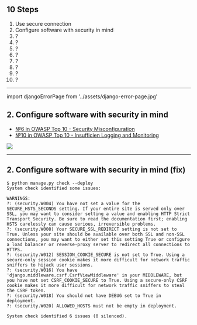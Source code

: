 <!-- classes: ten-steps -->

## 10 Steps

<ol>
    <li>Use secure connection</li>
    <li className="active">Configure software with security in mind</li>
    <li>?</li>
    <li>?</li>
    <li>?</li>
    <li>?</li>
    <li>?</li>
    <li>?</li>
    <li>?</li>
    <li>?</li>
</ol>

<!-- note
Let's talk about configuration. It is also seem like an obvious thing to do,
but this vulnerability is listed in top 10 vulnerabilities for years,
and it is pretty important topic to talk about.
-->
---

<!-- sectionTitle: Software Configuration -->

import djangoErrorPage from '../assets/django-error-page.jpg'

## 2. Configure software with security in mind

- [№6 in OWASP Top 10 - Security Misconfiguration](https://owasp.org/www-project-top-ten/OWASP_Top_Ten_2017/Top_10-2017_A6-Security_Misconfiguration)
- [№10 in OWASP Top 10 - Insufficien Logging and Monitoring](https://owasp.org/www-project-top-ten/OWASP_Top_Ten_2017/Top_10-2017_A10-Insufficient_Logging%252526Monitoring)

<img src={djangoErrorPage} className="slide-bottom content-center" />

<!-- note

But first, you can see two links to the OWASP top 10. What is it?

https://owasp.org/www-project-top-ten/

OWASP - short for Open Web Application Security Project.
OWASP is a nonprofit foundation that works to improve the security of software.

Every year they publish 10 most common security vulnerabilities in Web Applications. And in this year
2020 we have 2 vulnerabilities that, at least in my mind, connected to each other.
One is misconfiguration and another is insufficient monitoring which basically means that
your system was not configured to alert you about suspicious activities - in other words you won't know
when you were hacked.

So, talking about misconfiguration - on the screenshot you see a Django debug page, it
intended for local development and shows lots of information, that would be pretty bad to show attackers:
- Python version
- Django version
- Path on the server to the application
- Sensitive information from the exception itself like user ID and order ID
- All of the application settings
- Context information with variable values for the part of the code where exception happaned

This is intended for the local environment, and very helpful for developer. But let's Imagine
that this configuration was deployed. Lots of information to break into your application.

**NEXT**: I hope that it is clear, that with this information the attacket at least can Open
django releases page, and look for a simple vulnerabilities that can be performed on Django
sites with verison lower than listed here. How do we fix that?
-->

---

## 2. Configure software with security in mind (fix)

```console
$ python manage.py check --deploy
System check identified some issues:

WARNINGS:
?: (security.W004) You have not set a value for the SECURE_HSTS_SECONDS setting. If your entire site is served only over SSL, you may want to consider setting a value and enabling HTTP Strict Transport Security. Be sure to read the documentation first; enabling HSTS carelessly can cause serious, irreversible problems.
?: (security.W008) Your SECURE_SSL_REDIRECT setting is not set to True. Unless your site should be available over both SSL and non-SSL connections, you may want to either set this setting True or configure a load balancer or reverse-proxy server to redirect all connections to HTTPS.
?: (security.W012) SESSION_COOKIE_SECURE is not set to True. Using a secure-only session cookie makes it more difficult for network traffic sniffers to hijack user sessions.
?: (security.W016) You have 'django.middleware.csrf.CsrfViewMiddleware' in your MIDDLEWARE, but you have not set CSRF_COOKIE_SECURE to True. Using a secure-only CSRF cookie makes it more difficult for network traffic sniffers to steal the CSRF token.
?: (security.W018) You should not have DEBUG set to True in deployment.
?: (security.W020) ALLOWED_HOSTS must not be empty in deployment.

System check identified 6 issues (0 silenced).
```

<!-- note

One simplest thing that we can do, and what (for example) Django is providing to
us out of the box - is a deploy system check.

We can see on this slide the output of this check.
With the command `python manage.py check --deploy` Django will run a set of
security checks and report you with things that you need to pay attention to.

But configuring software and servers is a much broader topic, which cannot fit
into this presentation. The only advice here is to read carefult sonftware confguration
manuals and regularly checking that indeed conftware is configured properly.
-->